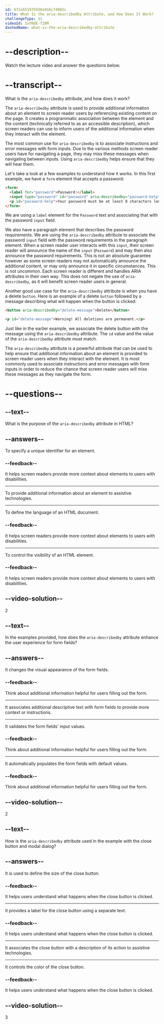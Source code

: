 ```yaml
---
id: 672a551975938a916c74802c
title: What Is the aria-describedby Attribute, and How Does It Work?
challengeType: 11
videoId: IuYRdE-f28M
dashedName: what-is-the-aria-describedby-attribute
---
```


# --description--

Watch the lecture video and answer the questions below.

# --transcript--

What is the `aria-describedby` attribute, and how does it work?

The `aria-describedby` attribute is used to provide additional information about an element to screen reader users by referencing existing content on the page. It creates a programmatic association between the element and the content (technically referred to as an accessible description), which screen readers can use to inform users of the additional information when they interact with the element. 

The most common use for `aria-describedby` is to associate instructions and error messages with form inputs. Due to the various methods screen reader users have for navigating a page, they may miss these messages when navigating between inputs. Using `aria-describedby` helps ensure that they will hear them.

Let's take a look at a few examples to understand how it works. In this first example, we have a `form` element that accepts a password:

```html
<form>
  <label for="password">Password:</label>
  <input type="password" id="password" aria-describedby="password-help" />
  <p id="password-help">Your password must be at least 8 characters long.</p>
</form>
```

We are using a `label` element for the `Password` text and associating that with the password `input` field.

We also have a paragraph element that describes the password requirements. We are using the `aria-describedby` attribute to associate the password `input` field with the password requirements in the paragraph element. When a screen reader user interacts with this `input`, their screen reader will announce the name of the `input` (`Password`) and may then also announce the password requirements. This is not an absolute guarantee however as some screen readers may not automatically announce the additional content, or may only announce it in specific circumstances. This is not uncommon. Each screen reader is different and handles ARIA attributes in their own way. This does not negate the use of `aria-describedby`, as it will benefit screen reader users in general.

Another good use case for the `aria-describedby` attribute is when you have a delete `button`. Here is an example of a delete `button` followed by a message describing what will happen when the button is clicked:

```html
<button aria-describedby="delete-message">Delete</button>

<p id="delete-message">Warning! All deletions are permanent.</p>
```

Just like in the earlier example, we associate the delete button with the message using the `aria-describedby` attribute. The `id` value and the value of the `aria-describedby` attribute must match. 

The `aria-describedby` attribute is a powerful attribute that can be used to help ensure that additional information about an element is provided to screen reader users when they interact with the element. It is most commonly used to associate instructions and error messages with form inputs in order to reduce the chance that screen reader users will miss these messages as they navigate the form. 

# --questions--

## --text--

What is the purpose of the `aria-describedby` attribute in HTML?

## --answers--

To specify a unique identifier for an element.

### --feedback--

It helps screen readers provide more context about elements to users with disabilities.

---

To provide additional information about an element to assistive technologies.

---

To define the language of an HTML document.

### --feedback--

It helps screen readers provide more context about elements to users with disabilities.

---

To control the visibility of an HTML element.

### --feedback--

It helps screen readers provide more context about elements to users with disabilities.

## --video-solution--

2

## --text--

In the examples provided, how does the `aria-describedby` attribute enhance the user experience for form fields?

## --answers--

It changes the visual appearance of the form fields.

### --feedback--

Think about additional information helpful for users filling out the form.

---

It associates additional descriptive text with form fields to provide more context or instructions.

---

It validates the form fields' input values.

### --feedback--

Think about additional information helpful for users filling out the form.

---

It automatically populates the form fields with default values.

### --feedback--

Think about additional information helpful for users filling out the form.

## --video-solution--

2

## --text--

How is the `aria-describedby` attribute used in the example with the close button and modal dialog?

## --answers--

It is used to define the size of the close button.

### --feedback--

It helps users understand what happens when the close button is clicked.

---

It provides a label for the close button using a separate text.

### --feedback--

It helps users understand what happens when the close button is clicked.

---

It associates the close button with a description of its action to assistive technologies.

---

It controls the color of the close button.

### --feedback--

It helps users understand what happens when the close button is clicked.

## --video-solution--

3
